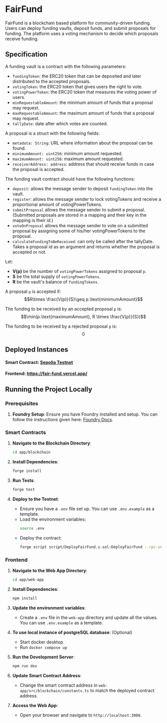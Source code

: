 # FairFund

FairFund is a blockchain based platform for community-driven funding. Users can deploy funding vaults, deposit funds, and submit proposals for funding. The platform uses a voting mechanism to decide which proposals receive funding.

## Specification

A funding vault is a contract with the following parameters:
* `fundingToken`: the ERC20 token that can be deposited and later distributed to the accepted proposals.
* `votingToken`: the ERC20 token that gives users the right to vote.
* `votingPowerToken`: the ERC20 token that measures the voting power of users.
* `minRequestableAmount`: the minimum amount of funds that a proposal may request.
* `maxRequestableAmount`: the maximum amount of funds that a proposal may request.
* `tallyDate`: date after which votes are counted.

A proposal is a struct with the following fields:
* `metadata: String`: URL where information about the proposal can be found.
* `minimumAmount: uint256`: minimum amount requested.
* `maximumAmount: uint256`: maximum amount requested.
* `receiverAddress: address`: address that should receive funds in case the proposal is accepted.

The funding vault contract should have the following functions:
* `deposit`: allows the message sender to deposit `fundingToken` into the vault.
* `register`: allows the message sender to lock votingTokens and receive a proportional amount of votingPowerTokens.
* `submitProposal` allows the message sender to submit a proposal. (Submitted proposals are stored in a mapping and their key in the mapping is their id.)
* `voteOnProposal` allows the message sender to vote on a submitted proposal by assigning some of his/her votingPowerTokens to the proposal.
* `calculateFundingToBeReceived`: can only be called after the tallyDate. Takes a proposal id as an argument and returns whether the proposal is accepted or not.


Let:
- **V(p)** be the number of `votingPowerTokens` assigned to proposal `p`.
- **S** be the total supply of `votingPowerTokens`.
- **R** be the vault's balance of `fundingTokens`.

A proposal `p` is accepted if:
$$R\times \frac{V(p)}{S}\geq p.\text{minimumAmount}$$

The funding to be received by an accepted proposal `p` is:
$$\min(p.\text{maximumAmount}, R \times \frac{V(p)}{S})$$

The funding to be received by a rejected proposal `p` is:
$$0$$

## Deployed Instances

#### Smart Contract: [Sepolia Testnet](https://sepolia.etherscan.io/address/0x345a143558a286c861ce5b7367bafaa5f62b14d6)
#### Frontend: https://fair-fund.vercel.app/

## Running the Project Locally

### Prerequisites

1. **Foundry Setup**: Ensure you have Foundry installed and setup. You can follow the instructions given here: [Foundry Docs](https://getfoundry.sh/).

### Smart Contracts

1. **Navigate to the Blockchain Directory**:
    ```bash
    cd app/blockchain
    ```

2. **Install Dependencies**:
    ```bash
    forge install
    ```

3. **Run Tests**:
    ```bash
    forge test
    ```

4. **Deploy to the Testnet**:
    - Ensure you have a `.env` file set up. You can use `.env.example` as a template.
    - Load the environment variables:
        ```bash
        source .env
        ```
    - Deploy the contract:
        ```bash
        forge script script/DeployFairFund.s.sol:DeployFairFund --rpc-url $SEPOLIA_RPC_URL --verify -vvvv --broadcast --legacy
        ```

### Frontend

1. **Navigate to the Web App Directory**:
    ```bash
    cd app/web-app
    ```

2. **Install Dependencies**:
    ```bash
    npm install
    ```

3. **Update the environment variables**:
    - Create a `.env` file in the `web-app` directory and update all the values. You can use `.env.example` as a template.

3. **To use local instance of postgreSQL database**: (Optional)
    - Start docker desktop
    - Run `docker compose up`

4. **Run the Development Server**:
    ```bash
    npm run dev
    ```

5. **Update Smart Contract Address**:
    - Change the smart contract address in `web-app/src/blockchain/constants.ts` to match the deployed contract address.

6. **Access the Web App**:
    - Open your browser and navigate to `http://localhost:3000`.




